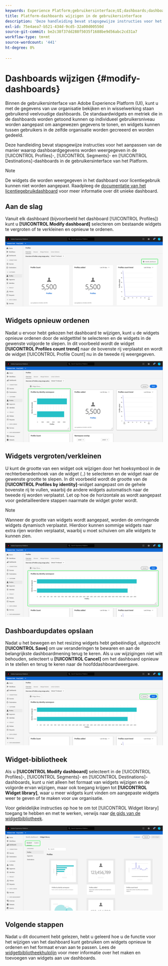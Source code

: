```yaml
---
keywords: Experience Platform;gebruikersinterface;UI;dashboards;dashboard;profielen;segmenten;bestemmingen;vergunningsgebruik
title: Platform-dashboards wijzigen in de gebruikersinterface
description: 'Deze handleiding bevat stapsgewijze instructies voor het aanpassen van de manier waarop de Adobe Experience Platform-gegevens van uw organisatie worden weergegeven in dashboards. '
exl-id: 75e4aea7-b521-434d-9cd5-32a00d00550d
source-git-commit: be2c38f37dd288f5035f1688be9d56abc2cd31a7
workflow-type: tm+mt
source-wordcount: '441'
ht-degree: 0%

---
```


# Dashboards wijzigen {#modify-dashboards}

Binnen de gebruikersinterface van Adobe Experience Platform (UI), kunt u met de gegevens van uw organisatie bekijken en in wisselwerking staan gebruikend veelvoudige dashboards. De standaardwidgets en metriek die in de dashboards worden getoond kunnen op individueel gebruikersniveau worden aangepast om aangewezen gegevens te tonen, en widgets kunnen tussen gebruikers in de zelfde organisatie worden gecreeerd en worden gedeeld.

Deze handleiding bevat stapsgewijze instructies voor het aanpassen van de manier waarop dashboardgegevens worden weergegeven in de [!UICONTROL Profiles]-, [!UICONTROL Segments]- en [!UICONTROL Destinations]-dashboards in de gebruikersinterface van het Platform.

>[!NOTE]
>
>De widgets die worden weergegeven in het dashboard voor licentiegebruik kunnen niet worden aangepast. Raadpleeg de [documentatie van het licentiegebruikdashboard](../guides/license-usage.md) voor meer informatie over dit unieke dashboard.

## Aan de slag

Vanuit elk dashboard (bijvoorbeeld het dashboard [!UICONTROL Profiles]) kunt u **[!UICONTROL Modify dashboard]** selecteren om bestaande widgets te vergroten of te verkleinen en opnieuw te ordenen.

![](../images/customization/modify-dashboard.png)

## Widgets opnieuw ordenen

Nadat u ervoor hebt gekozen het dashboard te wijzigen, kunt u de widgets opnieuw ordenen door de widgettitel te selecteren en de widgets in de gewenste volgorde te slepen. In dit voorbeeld wordt de widget **[!UICONTROL Profiles count trend]** naar de bovenste rij verplaatst en wordt de widget [!UICONTROL Profile Count] nu in de tweede rij weergegeven.

![](../images/customization/move-widget.png)

## Widgets vergroten/verkleinen

U kunt de grootte van een widget ook wijzigen door het hoeksymbool in de rechterbenedenhoek van de widget (`⌟`) te selecteren en de widget naar de gewenste grootte te slepen. In dit voorbeeld wordt de grootte van de **[!UICONTROL Profiles by identity]**-widget aangepast om de gehele bovenste rij te vullen, waarbij de andere widgets automatisch naar de tweede rij worden verplaatst. Let op hoe de horizontale as wordt aangepast voor gedetailleerdere stappen naarmate de widget groter wordt.

>[!NOTE]
>
>Wanneer de grootte van widgets wordt aangepast, worden de omringende widgets dynamisch verplaatst. Hierdoor kunnen sommige widgets naar extra rijen worden verplaatst, waarbij u moet schuiven om alle widgets te kunnen zien.

![](../images/customization/resize-widget.png)

## Dashboardupdates opslaan

Nadat u het bewegen en het resizing widgets hebt gebeëindigd, uitgezocht **[!UICONTROL Save]** om uw veranderingen te bewaren en aan de belangrijkste dashboardmening terug te keren. Als u uw wijzigingen niet wilt behouden, selecteert u **[!UICONTROL Cancel]** om het dashboard opnieuw in te stellen en terug te keren naar de hoofddashboardweergave.

![](../images/customization/save-changes.png)

## Widget-bibliotheek

Als u **[!UICONTROL Modify dashboard]** selecteert in de [!UICONTROL Profiles]-, [!UICONTROL Segments]- en [!UICONTROL Destinations]-dashboards, kunt u niet alleen het formaat van widgets wijzigen en de volgorde ervan wijzigen, maar ook toegang krijgen tot **[!UICONTROL Widget library]**, waar u meer widgets kunt vinden om aangepaste widgets weer te geven of te maken voor uw organisatie.

Voor geleidelijke instructies op hoe te om tot [!UICONTROL Widget library] toegang te hebben en met te werken, verwijs naar [de gids van de widgetbibliotheek](widget-library.md).

![](../images/customization/widget-library.png)

## Volgende stappen

Nadat u dit document hebt gelezen, hebt u geleerd hoe u de functie voor het wijzigen van het dashboard kunt gebruiken om widgets opnieuw te ordenen en het formaat ervan aan te passen. Lees de [widgetbibliotheekhulplijn](widget-library.md) voor meer informatie over het maken en toevoegen van widgets aan uw dashboards.
